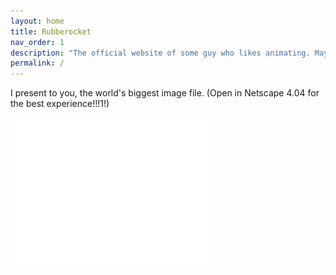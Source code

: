 ```yaml
---
layout: home
title: Rubberocket
nav_order: 1
description: "The official website of some guy who likes animating. May also include other things to look at."
permalink: /
---
```


I present to you, the world's biggest image file. (Open in Netscape 4.04 for the best experience!!!1!)


![world's worst loading image](/assets/images/joke/slowload.gif)
